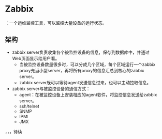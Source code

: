 # Zabbix

：一个运维监控工具，可以监控大量设备的运行状态。

## 架构

- zabbix server负责收集各个被监控设备的信息，保存到数据库中，并通过Web页面显示给用户看。
  - 当被监控设备数量很多时，可以分成几个区域，每个区域运行一个zabbix proxy充当小型server，再将所有proxy的信息汇总到核心的zabbix server。
  - zabbix server既可以等待agent发送信息过来，也可以主动拉取信息。
- zabbix server与被监控设备的通信方式：
  - agent：在被监控设备上安装相应的agent软件，将监控信息发送给zabbix server。
  - ssh/telnet
  - SNMP
  - IPMI
  - JMX


，，，待续